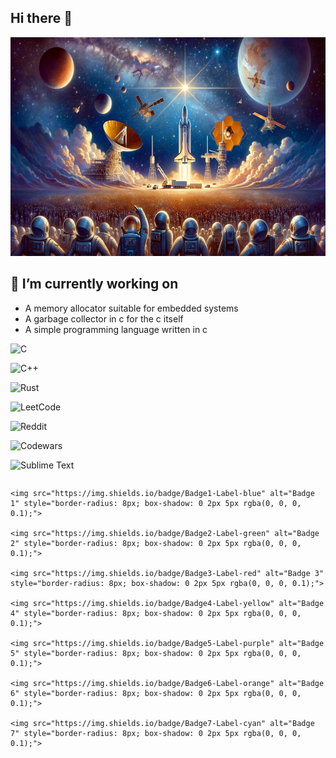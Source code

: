 ## Hi there 👋

<p align="center">

<img width="800" height="350" src="./banner.png" alt="my banner">

</p>

## 🔭 I’m currently working on
- A memory allocator suitable for embedded systems
- A garbage collector in c for the c itself
- A simple programming language written in c 

![C](https://img.shields.io/badge/c-%2300599C.svg?style=for-the-badge&logo=c&logoColor=white)

![C++](https://img.shields.io/badge/c++-%2300599C.svg?style=for-the-badge&logo=c%2B%2B&logoColor=white)

![Rust](https://img.shields.io/badge/rust-%23000000.svg?style=for-the-badge&logo=rust&logoColor=white)

![LeetCode](https://img.shields.io/badge/LeetCode-000000?style=for-the-badge&logo=LeetCode&logoColor=#d16c06)

![Reddit](https://img.shields.io/badge/Reddit-%23FF4500.svg?style=for-the-badge&logo=Reddit&logoColor=white)

![Codewars](https://img.shields.io/badge/Codewars-B1361E?style=for-the-badge&logo=codewars&logoColor=grey)

![Sublime Text](https://img.shields.io/badge/sublime_text-%23575757.svg?style=for-the-badge&logo=sublime-text&logoColor=important)

<div style="display: flex; flex-wrap: wrap; justify-content: center; gap: 20px;">

    <img src="https://img.shields.io/badge/Badge1-Label-blue" alt="Badge 1" style="border-radius: 8px; box-shadow: 0 2px 5px rgba(0, 0, 0, 0.1);">
    
    <img src="https://img.shields.io/badge/Badge2-Label-green" alt="Badge 2" style="border-radius: 8px; box-shadow: 0 2px 5px rgba(0, 0, 0, 0.1);">
    
    <img src="https://img.shields.io/badge/Badge3-Label-red" alt="Badge 3" style="border-radius: 8px; box-shadow: 0 2px 5px rgba(0, 0, 0, 0.1);">
    
    <img src="https://img.shields.io/badge/Badge4-Label-yellow" alt="Badge 4" style="border-radius: 8px; box-shadow: 0 2px 5px rgba(0, 0, 0, 0.1);">
    
    <img src="https://img.shields.io/badge/Badge5-Label-purple" alt="Badge 5" style="border-radius: 8px; box-shadow: 0 2px 5px rgba(0, 0, 0, 0.1);">
    
    <img src="https://img.shields.io/badge/Badge6-Label-orange" alt="Badge 6" style="border-radius: 8px; box-shadow: 0 2px 5px rgba(0, 0, 0, 0.1);">
    
    <img src="https://img.shields.io/badge/Badge7-Label-cyan" alt="Badge 7" style="border-radius: 8px; box-shadow: 0 2px 5px rgba(0, 0, 0, 0.1);">

</div>

<!--
**CoreCrafter/Corecrafter** is a ✨ _special_ ✨ repository because its `README.md` (this file) appears on your GitHub profile.

Here are some ideas to get you started:


- 🌱 I’m currently learning ...
- 👯 I’m looking to collaborate on ...
- 🤔 I’m looking for help with ...
- 💬 Ask me about ...
- 📫 How to reach me: ...
- 😄 Pronouns: ...
- ⚡ Fun fact: ...
-->
